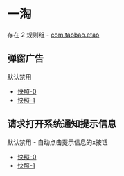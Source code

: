 # 一淘

存在 2 规则组 - [com.taobao.etao](/src/apps/com.taobao.etao.ts)

## 弹窗广告

默认禁用

- [快照-0](https://i.gkd.li/import/12739581)
- [快照-1](https://i.gkd.li/import/13670025)

## 请求打开系统通知提示信息

默认禁用 - 自动点击提示信息的x按钮

- [快照-0](https://i.gkd.li/import/12684278)
- [快照-1](https://i.gkd.li/import/12684351)
